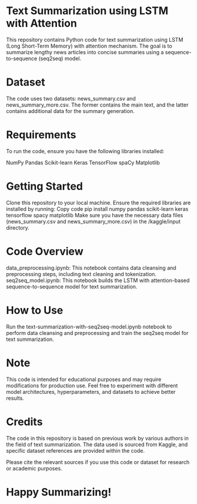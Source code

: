 # Text Summarization using LSTM with Attention
This repository contains Python code for text summarization using LSTM (Long Short-Term Memory) with attention mechanism. The goal is to summarize lengthy news articles into concise summaries using a sequence-to-sequence (seq2seq) model.

# Dataset
The code uses two datasets: news_summary.csv and news_summary_more.csv. The former contains the main text, and the latter contains additional data for the summary generation.

# Requirements
To run the code, ensure you have the following libraries installed:

NumPy
Pandas
Scikit-learn
Keras
TensorFlow
spaCy
Matplotlib

# Getting Started
Clone this repository to your local machine.
Ensure the required libraries are installed by running:
Copy code
pip install numpy pandas scikit-learn keras tensorflow spacy matplotlib
Make sure you have the necessary data files (news_summary.csv and news_summary_more.csv) in the /kaggle/input directory.

# Code Overview
data_preprocessing.ipynb: This notebook contains data cleansing and preprocessing steps, including text cleaning and tokenization.
seq2seq_model.ipynb: This notebook builds the LSTM with attention-based sequence-to-sequence model for text summarization.
# How to Use
Run the text-summarization-with-seq2seq-model.ipynb notebook to perform data cleansing and preprocessing and train the seq2seq model for text summarization.
# Note
This code is intended for educational purposes and may require modifications for production use. Feel free to experiment with different model architectures, hyperparameters, and datasets to achieve better results.

# Credits
The code in this repository is based on previous work by various authors in the field of text summarization. The data used is sourced from Kaggle, and specific dataset references are provided within the code.

Please cite the relevant sources if you use this code or dataset for research or academic purposes.

# Happy Summarizing!
